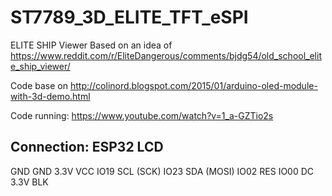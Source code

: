 # ST7789_3D_ELITE_TFT_eSPI
ELITE SHIP Viewer
Based on an idea of https://www.reddit.com/r/EliteDangerous/comments/bjdg54/old_school_elite_ship_viewer/

Code base on http://colinord.blogspot.com/2015/01/arduino-oled-module-with-3d-demo.html

Code running: https://www.youtube.com/watch?v=1_a-GZTio2s

Connection:
ESP32   LCD
-------------------
GND     GND
3.3V    VCC
IO19    SCL (SCK)
IO23    SDA (MOSI)
IO02    RES
IO00    DC
3.3V    BLK